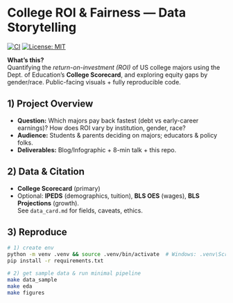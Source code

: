 # College ROI & Fairness — Data Storytelling

[![CI](https://github.com/<USER>/<REPO>/actions/workflows/ci.yml/badge.svg)](./actions) 
[![License: MIT](https://img.shields.io/badge/License-MIT-green.svg)](LICENSE)

**What’s this?**  
Quantifying the *return-on-investment (ROI)* of US college majors using the Dept. of Education’s **College Scorecard**, and exploring equity gaps by gender/race. Public-facing visuals + fully reproducible code.

## 1) Project Overview
- **Question:** Which majors pay back fastest (debt vs early-career earnings)? How does ROI vary by institution, gender, race?
- **Audience:** Students & parents deciding on majors; educators & policy folks.
- **Deliverables:** Blog/Infographic + 8-min talk + this repo.

## 2) Data & Citation
- **College Scorecard** (primary)  
- Optional: **IPEDS** (demographics, tuition), **BLS OES** (wages), **BLS Projections** (growth).  
See `data_card.md` for fields, caveats, ethics.

## 3) Reproduce
```bash
# 1) create env
python -m venv .venv && source .venv/bin/activate  # Windows: .venv\Scripts\activate
pip install -r requirements.txt

# 2) get sample data & run minimal pipeline
make data_sample
make eda
make figures
